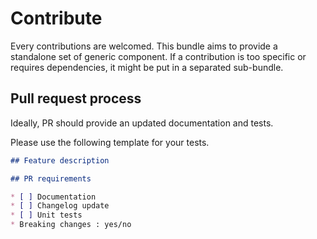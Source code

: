 Contribute
==========

Every contributions are welcomed. This bundle aims to provide a standalone set of generic component. If a contribution
is too specific or requires dependencies, it might be put in a separated sub-bundle.
 
## Pull request process

Ideally, PR should provide an updated documentation and tests.

Please use the following template for your tests.

```markdown
## Feature description

## PR requirements

* [ ] Documentation
* [ ] Changelog update
* [ ] Unit tests 
* Breaking changes : yes/no
```
